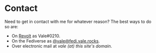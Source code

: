 <h1 id="section">
    Contact
</h1>

<div>
Need to get in contact with me for whatever reason? The best ways to do so are:

- On [Revolt](https://revolt.chat) as Vale#0210.
- On the Fediverse as [@vale@fedi.vale.rocks](https://fedi.vale.rocks/vale).
- Over electronic mail at _vale (at) this site's domain_.

</div>
